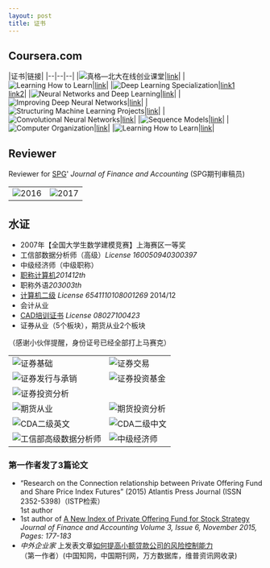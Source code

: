 ```yaml
---
layout: post
title: 证书
---
```


## Coursera.com


|证书|链接|
|--|--|--|
|![真格—北大在线创业课堂](http://www.guofei.site/pictures_for_blog/certification/coursera/%E7%9C%9F%E6%A0%BC%E2%80%94%E5%8C%97%E5%A4%A7%E5%9C%A8%E7%BA%BF%E5%88%9B%E4%B8%9A%E8%AF%BE%E5%A0%82.png)|[link](https://www.coursera.org/account/accomplishments/certificate/MCDR2YTFGH4R)|
|![Learning How to Learn](http://www.guofei.site/pictures_for_blog/certification/coursera/Introduction%20to%20Complex%20Analysis.png)|[link](https://www.coursera.org/account/accomplishments/certificate/C9N6QDM5PUN5)|
|![Deep Learning Specialization](http://www.guofei.site/pictures_for_blog/certification/coursera/Deep%20Learning.png)|[link1](https://www.coursera.org/account/accomplishments/specialization/HGTDUMAQ3TC6)<br>[link2](https://www.coursera.org/account/accomplishments/specialization/certificate/HGTDUMAQ3TC6)|
|![Neural Networks and Deep Learning](http://www.guofei.site/pictures_for_blog/certification/coursera/Neural%20Networks%20and%20Deep%20Learning.png)|[link](https://www.coursera.org/account/accomplishments/certificate/ZAGDZZ7EJY2Y)|
|![Improving Deep Neural Networks](http://www.guofei.site/pictures_for_blog/certification/coursera/Improving%20Deep%20Neural%20Networks.png)|[link](https://www.coursera.org/account/accomplishments/certificate/T7UFHTHW2RPA)|
|![Structuring Machine Learning Projects](http://www.guofei.site/pictures_for_blog/certification/coursera/Structuring%20Machine%20Learning%20Projects.png)|[link](https://www.coursera.org/account/accomplishments/certificate/PWFAKV2QD8PZ)|
|![Convolutional Neural Networks](http://www.guofei.site/pictures_for_blog/certification/coursera/Convolutional%20Neural%20Networks.png)|[link](https://www.coursera.org/account/accomplishments/certificate/3JVLNYUUTXE8)|
|![Sequence Models](http://www.guofei.site/pictures_for_blog/certification/coursera/Sequence%20Models.png)|[link](https://www.coursera.org/account/accomplishments/certificate/GXE8MPPVW2EF)|
|![Computer Organization](http://www.guofei.site/pictures_for_blog/certification/coursera/%E8%AE%A1%E7%AE%97%E6%9C%BA%E7%BB%84%E6%88%90.png)|[link](https://www.coursera.org/account/accomplishments/certificate/F987E2DF2V73)|
|![Learning How to Learn](http://www.guofei.site/pictures_for_blog/certification/coursera/Learning%20How%20to%20Learn.png)|[link](https://www.coursera.org/account/accomplishments/certificate/H8J86CNTB9P9)|


## Reviewer

Reviewer for [SPG](http://www.sciencepublishinggroup.com/)' *Journal of Finance and Accounting*
(SPG期刊审稿员)

<!-- <table >
<tr><td>  <img width="600" height="800" src="http://www.guofei.site/public/img/2016.jpg"></td><td>  <img width="600" height="800" src="http://www.guofei.site/public/img/2017.jpg"></td></tr>
</table> -->


|||
|--|--|
|![2016](http://www.guofei.site/pictures_for_blog/certification/spg/2016.jpg)|![2017](http://www.guofei.site/pictures_for_blog/certification/spg/2017.jpg)|






## 水证
- 2007年【全国大学生数学建模竞赛】上海赛区一等奖
- 工信部数据分析师（高级）*License 160050940300397*
- 中级经济师（中级职称）
- [职称计算机](http://www.bjrbj.gov.cn/kwscore/login/notsign.htm)*201412th*
- 职称外语*203003th*
- [计算机二级](
http://chaxun.neea.edu.cn/examcenter/query.cn?op=doQueryResults&pram=certi)
*License 6541110108001269* 2014/12
- 会计从业
- [CAD培训证书](http://www.cadnet.cn/) *License 08027100423*
- 证券从业（5个板块），期货从业2个板块


（感谢小伙伴提醒，身份证号已经全部打上马赛克）  


|||
|--|--|
|![证券基础](http://www.guofei.site/pictures_for_blog/certification/从业证/证券基础.png)|![证券交易](http://www.guofei.site/pictures_for_blog/certification/从业证/证券交易.png)|
|![证券发行与承销](http://www.guofei.site/pictures_for_blog/certification/从业证/证券发行与承销.png)|![证券投资基金](http://www.guofei.site/pictures_for_blog/certification/从业证/证券投资基金.png)|
|![证券投资分析](http://www.guofei.site/pictures_for_blog/certification/从业证/证券投资分析.png)|
|![期货从业](http://www.guofei.site/pictures_for_blog/certification/从业证/期货从业.png)|![期货投资分析](http://www.guofei.site/pictures_for_blog/certification/从业证/期货投资分析.png)|
|![CDA二级英文](http://www.guofei.site/pictures_for_blog/certification/水证/CDA二级英文.jpg)|![CDA二级中文](http://www.guofei.site/pictures_for_blog/certification/水证/CDA二级中文.jpg)|
|![工信部高级数据分析师](http://www.guofei.site/pictures_for_blog/certification/水证/工信部高级数据分析师.jpg)|![中级经济师](http://www.guofei.site/pictures_for_blog/certification/水证/中级经济师.jpg)|


### 第一作者发了3篇论文
- “Research on the Connection relationship between Private Offering Fund and Share Price Index Futures” (2015) Atlantis Press Journal (ISSN 2352-5398)（ISTP检索）  
1st author
- 1st author of [A New Index of Private Offering Fund for Stock Strategy](
http://article.sciencepublishinggroup.com/html/10.11648.j.jfa.20150306.12.html#paper-keywords)  
*Journal of Finance and Accounting Volume 3, Issue 6, November 2015, Pages: 177-183*  
- *中外企业家* 上发表文章[如何提高小额贷款公司的风险控制能力](http://www.cnki.net/KCMS/detail/detail.aspx?QueryID=6&CurRec=1&recid=&filename=ZWQY201430051&dbname=CJFDLAST2015&dbcode=CJFQ&pr=&urlid=&yx=&uid=WEEvREcwSlJHSldSdnQ1YWloVytWUUFXNXMwSnYzeDdLUFNXMnU1ZXlJa1pqTW5la093SEwwTlNFV0dNeXFQRE13PT0=$9A4hF_YAuvQ5obgVAq)  
（第一作者）(中国知网，中国期刊网，万方数据库，维普资讯网收录)
